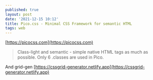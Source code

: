 ```yaml
---
published: true
layout: post
date: '2021-12-15 10:12'
title: Pico.css - Minimal CSS Framework for semantic HTML
tags: web 
---
```

[https://picocss.com](https://picocss.com)

> Class-light and semantic - simple native HTML tags as much as possible. Only 6 .classes are used in Pico.

And grid-gen [https://cssgrid-generator.netlify.app](https://cssgrid-generator.netlify.app)